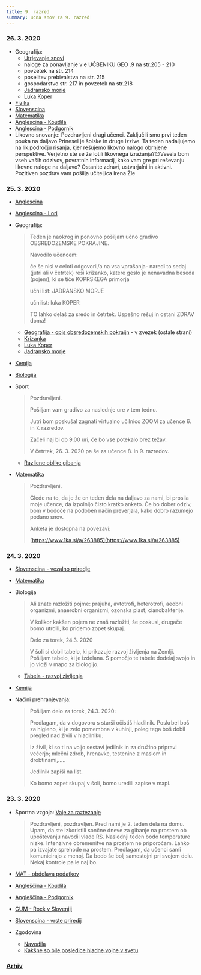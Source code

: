 ```yaml
---
title: 9. razred
summary: ucna snov za 9. razred
---
```


### 26. 3. 2020

* Geografija:
    * [Utrjevanje snovi](https://eucbeniki.sio.si/geo9/2652/index1.html)
    * naloge za ponavljanje v e UČBENIKU GEO .9 na str.205 - 210  
    * povzetek na str. 214
    * poselitev prebivalstva na str. 215 
    * gospodarstvo str. 217 in povzetek na str.218  
    * [Jadransko morje](geografija/jadransko-morje.pdf)
    * [Luka Koper](geografija/luka-koper.pdf)
* [Fizika](fizika/Navodila3FIZ9.pdf)
* [Slovenscina](slovenscina/2020-03-26-slovenscina.pdf)
* [Matematika](matematika/2020-03-26-matematika.pdf)
* [Anglescina - Koudila](anglescina/2020-03-26-koudila.pdf)
* [Anglescina - Podgornik](anglescina/2020-03-26-podgornik.pdf)
* Likovno snovanje: Pozdravljeni dragi učenci.
Zaključili smo prvi teden pouka na daljavo.Prinesel je šolske in druge izzive. 
Ta teden nadaljujemo na lik.področju risanja, kjer rešujemo likovno nalogo obrnjene perspektive.
Verjetno ste se že lotili  likovnega izražanja?😊Vesela bom vseh vaših odzivov, povratnih informacij, kako vam gre pri reševanju likovne naloge na daljavo?
Ostanite zdravi, ustvarjalni in aktivni.
Pozitiven pozdrav vam pošilja učiteljica Irena Žle

### 25. 3. 2020

* [Anglescina](anglescina/2020-03-25-anglescina.pdf)
* [Anglescina - Lori](anglescina/2020-03-25-ang-lori.pdf)
* Geografija:

    >Teden je naokrog in ponovno pošiljam učno gradivo OBSREDOZEMSKE POKRAJINE. 
    >
    >Navodilo učencem: 
    >
    >če še nisi v celoti odgovoril/a na vsa vprašanja- naredi to sedaj (jutri ali v četrtek) 
    >reši križanko, katere geslo je nenavadna beseda (pojem), ki se tiče KOPRSKEGA primorja 
    >
    >učni list: JADRANSKO MORJE 
    >
    >učnilist: luka KOPER 
    >
    >TO lahko delaš za sredo in četrtek.  Uspešno rešuj in ostani ZDRAV  doma! 

    * [Geografija - opis obsredozemskih pokraijn](geografija/OPIS-OBSREDOZEMSKIH-POKRAJIN.pdf) - v zvezek (ostale strani)
    * [Krizanka](geografija/2020-03-25-krizanka.pdf)
    * [Luka Koper](geografija/luka-koper.pdf)
    * [Jadransko morje](geografija/jadransko-morje.pdf)

* [Kemija](kemija/2020-03-25-kemija.pdf)
* [Biologija](biologija/2020-03-25-biologija.pdf)
* Sport

    >Pozdravljeni.
    >
    >Pošiljam vam gradivo za naslednje ure v tem tednu.
    >
    >Jutri bom poskušal zagnati virtualno učilnico ZOOM za učence 6. in 7. razredov.
    >
    >Začeli naj bi ob 9.00 uri, če bo vse potekalo brez težav.
    >
    >V četrtek, 26. 3. 2020 pa še za učence 8. in 9. razredov.

    * [Razlicne oblike gibanja](sport/2020-03-25-gibanje.pdf)

* Matematika

    >Pozdravljeni.
    > 
    >Glede na to, da je že en teden dela na daljavo za nami, bi prosila moje učence, da izpolnijo čisto kratko anketo. Če bo dober odziv, bom v bodoče na podoben način preverjala, kako dobro razumejo podano snov.
    > 
    >Anketa je dostopna na povezavi:
    > 
    >[https://www.1ka.si/a/263885](https://www.1ka.si/a/263885)


### 24. 3. 2020

* [Slovenscina - vezalno priredje](slovenscina/2020-03-24-vezalno-priredje.pdf)
* [Matematika](matematika/2020-03-24-matematika.pdf)
* Biologija

    > Ali znate razložiti pojme: prajuha, avtotrofi, heterotrofi, aeobni organizmi, anaerobni organizmi, ozonska plast, cianobakterije.
    >
    > V kolikor kakšen pojem ne znaš razložiti, še poskusi, drugače bomo utrdili, ko pridemo zopet skupaj.
    >
    > Delo za torek, 24.3. 2020
    >
    > V šoli si dobil tabelo, ki prikazuje razvoj življenja na Zemlji. Pošiljam tabelo, ki je izdelana. S pomočjo te tabele dodelaj svojo in jo vloži v mapo za biologijo.

    * [Tabela - razvoj zivljenja](biologija/2020-03-24-tabela.pdf)

* [Kemija](kemija/Navodila4KEM9.pdf)
* Načini prehranjevanja:

    > Pošiljam delo za torek, 24.3. 2020:
    >
    > Predlagam, da v dogovoru s starši očistiš hladilnik. Poskrbel boš za higieno, ki je zelo pomembna v kuhinji, poleg tega boš dobil pregled nad živili v hladilniku.
    >
    > Iz živil, ki so ti na voljo sestavi jedilnik in za družino pripravi večerjo; mlečni zdrob, hrenavke, testenine z maslom in drobtinami,…..
    >
    > Jedilnik zapiši na list.
    >
    > Ko bomo zopet skupaj v šoli, bomo uredili zapise v mapi.

### 23. 3. 2020

* Športna vzgoja: [Vaje za raztezanje](sport/2020-03-23-vaje-raztezanja.pdf)

    >Pozdravljeni, pozdravljen.
    >Pred nami je 2. teden dela na domu. Upam, da ste izkoristili sončne dneve za gibanje na prostem ob upoštevanju navodil vlade RS.
    >Naslednji teden bodo temperature nizke. Intenzivne obremenitve na prostem ne priporočam. 
    >Lahko pa izvajate sprehode na prostem. 
    >Predlagam, da učenci sami komunicirajo z menoj. Da bodo še bolj samostojni pri svojem delu. Nekaj kontrole pa le naj bo.

* [MAT - obdelava podatkov](matematika/2020-03-23-matematika.pdf)
* [Angleščina - Koudila](anglescina/2020-03-23-anglescina.pdf)
* [Angleščina - Podgornik](anglescina/2020-03-23-anglescina-lori.pdf)
* [GUM - Rock v Sloveniji](gum/2020-03-23-rock-v-sloveniji.pdf)
* [Slovenscina - vrste priredij](slovenscina/2020-03-23-vrste-priredij.pdf)
* Zgodovina
    * [Navodila](zgodovina/2020-03-23-zgodovina.pdf)
    * [Kakšne so bile posledice hladne vojne v svetu](zgodovina/18-Kaksne-so-bile-posledice-hladne-vojne-v-svetu.pdf)


### [Arhiv](arhiv.md)